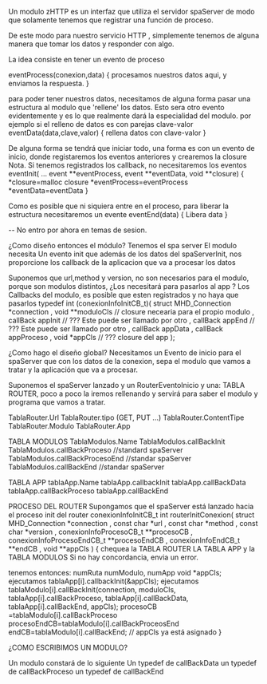 Un modulo zHTTP es un interfaz que utiliza el servidor spaServer de modo que solamente tenemos que registrar una función de proceso.

De este modo para nuestro servicio HTTP , simplemente tenemos de alguna manera que tomar los datos y responder con algo.

La idea consiste en tener un evento de proceso

eventProcess(conexion,data)
{
procesamos nuestros datos aqui, y enviamos la respuesta.
}

para poder tener nuestros datos, necesitamos de alguna forma pasar una estructura al modulo que 'rellene' los datos.
Esto sera otro evento evidentemente y es lo que realmente dará la especialidad del modulo.
por ejemplo si el relleno de datos es con parejas clave-valor
eventData(data,clave,valor)
{
 rellena datos con clave-valor
}


De alguna forma se tendrá que iniciar todo, una forma es con un evento de inicio, donde registaremos los eventos anteriores y crearemos la closure
Nota. Si tenemos registrados los callback, no necesitaremos los eventos
eventInit( ... event **eventProcess, event **eventData, void **closure)
{
*closure=malloc closure
*eventProcess=eventProcess
*eventData=eventData
}


Como es posible que ni siquiera entre en el proceso, para liberar la estructura necesitaremos un evente
eventEnd(data)
{
 Libera data
}

-- No entro por ahora en temas de sesion.

¿Como diseño entonces el módulo?
Tenemos el spa server
El modulo necesita
Un evento init que además de los datos del spaServerInit, nos proporcione los callback de la aplicacion que va a procesar los datos

Suponemos que url,method y version, no son necesarios para el modulo, porque son modulos distintos, ¿Los necesitará para pasarlos al app ?
Los Callbacks del modulo, es posible que esten registrados y no haya que pasarlos
typedef int (conexionInfoInitCB_t)(
             struct MHD_Connection *connection
           , void **moduloCls // closure necearia para el propio modulo
           , callBack appInit // ??? Este puede ser llamado por otro
           , callBack appEnd  // ??? Este puede ser llamado por otro
           , callBack appData
           , callBack appProceso
           , void *appCls     // ??? closure del app
          );



¿Como hago el diseño global?
Necesitamos un Evento de inicio para el spaServer que con los datos de la conexion, sepa el modulo que vamos a tratar y la aplicación que va a procesar.

Suponemos el spaServer lanzado y un RouterEventoInicio y una:
TABLA ROUTER, poco a poco la iremos rellenando y servirá para saber el modulo y programa que vamos a tratar.

TablaRouter.Url
TablaRouter.tipo (GET, PUT ...)
TablaRouter.ContentTipe
TablaRouter.Modulo
TablaRouter.App

TABLA MODULOS
TablaModulos.Name
TablaModulos.callBackInit
TablaModulos.callBackProceso //standard spaServer
TablaModulos.callBackProcesoEnd //standar spaServer
TablaModulos.callBackEnd        //standar spaServer


TABLA APP
tablaApp.Name
tablaApp.callbackInit
tablaApp.callBackData
tablaApp.callBackProceso
tablaApp.callBackEnd



PROCESO DEL ROUTER
Supongamos que el spaServer está lanzado hacia el proceso init del router
conexionInfoInitCB_t
int routerInitConexion( 
             struct MHD_Connection *connection
           , const char *url
           , const char *method
           , const char *version
           , conexionInfoProcesoCB_t **procesoCB
           , conexionInfoProcesoEndCB_t **procesoEndCB
           , conexionInfoEndCB_t **endCB
           , void **appCls  )
{
  chequea la TABLA ROUTER LA TABLA APP y la TABLA MODULOS
  Si no hay concordancia, envia un error.

  tenemos entonces:
  numRuta numModulo, numApp
  void *appCls;
  ejecutamos tablaApp[i].callbackInit(&appCls);
  ejecutamos tablaModulo[i].callBackInit(connection,
                                         moduloCls,
                                         tablaApp[i].callBackProceso,
                                         tablaApp[i].callBackData,
                                         tablaApp[i].callBackEnd,
                                         appCls);
 procesoCB =tablaModulo[i].callBackProceso
 procesoEndCB=tablaModulo[i].callBackProceosEnd
 endCB=tablaModulo[i].callBackEnd;
 // appCls ya está asignado
}


¿COMO ESCRIBIMOS UN MODULO?

Un modulo constará de lo siguiente
Un typedef de callBackData
un typedef de callBackProceso
un typedef de callBackEnd


